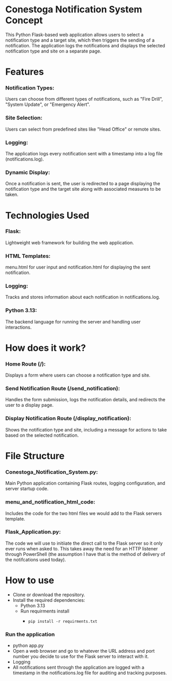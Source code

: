 # Conestoga Notification System Concept
This Python Flask-based web application allows users to select a notification type and a target site, which then triggers the sending of a notification. The application logs the notifications and displays the selected notification type and site on a separate page.

# Features
### Notification Types:
Users can choose from different types of notifications, such as "Fire Drill", "System Update", or "Emergency Alert".
### Site Selection: 
Users can select from predefined sites like "Head Office" or remote sites.
### Logging: 
The application logs every notification sent with a timestamp into a log file (notifications.log).
### Dynamic Display: 
Once a notification is sent, the user is redirected to a page displaying the notification type and the target site along with associated measures to be taken.

# Technologies Used
### Flask: 
Lightweight web framework for building the web application.
### HTML Templates: 
menu.html for user input and notification.html for displaying the sent notification.
### Logging: 
Tracks and stores information about each notification in notifications.log.
### Python 3.13: 
The backend language for running the server and handling user interactions.

# How does it work?
### Home Route (/): 
Displays a form where users can choose a notification type and site.
### Send Notification Route (/send_notification): 
Handles the form submission, logs the notification details, and redirects the user to a display page.
### Display Notification Route (/display_notification): 
Shows the notification type and site, including a message for actions to take based on the selected notification.

# File Structure
### Conestoga_Notification_System.py: 
Main Python application containing Flask routes, logging configuration, and server startup code.
### menu_and_notification_html_code: 
Includes the code for the two html files we would add to the Flask servers template. 
### Flask_Application.py: 
The code we will use to initiiate the direct call to the Flask server so it only ever runs when asked to. This takes away the need for an HTTP listener through PowerShell (the assumption I have that is the method of delivery of the notifcations used today).

# How to use
- Clone or download the repository.
- Install the required dependencies:
  - Python 3.13
  - Run requirments install
    - ```
      pip install -r requirments.txt
      ```
### Run the application
- python app.py
- Open a web browser and go to whatever the URL address and port number you decide to use for the Flask server to interact with it. 
- Logging
- All notifications sent through the application are logged with a timestamp in the notifications.log file for auditing and tracking purposes.

